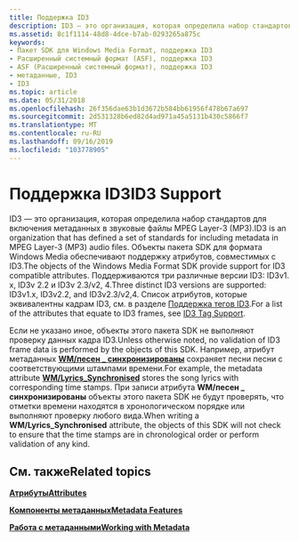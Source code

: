 ```yaml
---
title: Поддержка ID3
description: ID3 — это организация, которая определила набор стандартов для включения метаданных в звуковые файлы MPEG Layer-3 (MP3).
ms.assetid: 8c1f1114-48d8-4dce-b7ab-0293265a875c
keywords:
- Пакет SDK для Windows Media Format, поддержка ID3
- Расширенный системный формат (ASF), поддержка ID3
- ASF (Расширенный системный формат), поддержка ID3
- метаданные, ID3
- ID3
ms.topic: article
ms.date: 05/31/2018
ms.openlocfilehash: 26f356dae63b1d3672b584bb61956f478b67a697
ms.sourcegitcommit: 2d531328b6ed82d4ad971a45a5131b430c5866f7
ms.translationtype: MT
ms.contentlocale: ru-RU
ms.lasthandoff: 09/16/2019
ms.locfileid: "103778905"
---
```

# <a name="id3-support"></a><span data-ttu-id="d24e7-108">Поддержка ID3</span><span class="sxs-lookup"><span data-stu-id="d24e7-108">ID3 Support</span></span>

<span data-ttu-id="d24e7-109">ID3 — это организация, которая определила набор стандартов для включения метаданных в звуковые файлы MPEG Layer-3 (MP3).</span><span class="sxs-lookup"><span data-stu-id="d24e7-109">ID3 is an organization that has defined a set of standards for including metadata in MPEG Layer-3 (MP3) audio files.</span></span> <span data-ttu-id="d24e7-110">Объекты пакета SDK для формата Windows Media обеспечивают поддержку атрибутов, совместимых с ID3.</span><span class="sxs-lookup"><span data-stu-id="d24e7-110">The objects of the Windows Media Format SDK provide support for ID3 compatible attributes.</span></span> <span data-ttu-id="d24e7-111">Поддерживаются три различные версии ID3: ID3v1. x, ID3v 2.2 и ID3v 2.3/v2, 4.</span><span class="sxs-lookup"><span data-stu-id="d24e7-111">Three distinct ID3 versions are supported: ID3v1.x, ID3v2.2, and ID3v2.3/v2,4.</span></span> <span data-ttu-id="d24e7-112">Список атрибутов, которые эквивалентны кадрам ID3, см. в разделе [Поддержка тегов ID3](id3-tag-support.md).</span><span class="sxs-lookup"><span data-stu-id="d24e7-112">For a list of the attributes that equate to ID3 frames, see [ID3 Tag Support](id3-tag-support.md).</span></span>

<span data-ttu-id="d24e7-113">Если не указано иное, объекты этого пакета SDK не выполняют проверку данных кадра ID3.</span><span class="sxs-lookup"><span data-stu-id="d24e7-113">Unless otherwise noted, no validation of ID3 frame data is performed by the objects of this SDK.</span></span> <span data-ttu-id="d24e7-114">Например, атрибут метаданных [**WM/песен \_ синхронизированы**](wm-lyrics-synchronised.md) сохраняет песни песни с соответствующими штампами времени.</span><span class="sxs-lookup"><span data-stu-id="d24e7-114">For example, the metadata attribute [**WM/Lyrics\_Synchronised**](wm-lyrics-synchronised.md) stores the song lyrics with corresponding time stamps.</span></span> <span data-ttu-id="d24e7-115">При записи атрибута **WM/песен \_ синхронизированы** объекты этого пакета SDK не будут проверять, что отметки времени находятся в хронологическом порядке или выполняют проверку любого вида.</span><span class="sxs-lookup"><span data-stu-id="d24e7-115">When writing a **WM/Lyrics\_Synchronised** attribute, the objects of this SDK will not check to ensure that the time stamps are in chronological order or perform validation of any kind.</span></span>

## <a name="related-topics"></a><span data-ttu-id="d24e7-116">См. также</span><span class="sxs-lookup"><span data-stu-id="d24e7-116">Related topics</span></span>

<dl> <dt>

[<span data-ttu-id="d24e7-117">**Атрибуты**</span><span class="sxs-lookup"><span data-stu-id="d24e7-117">**Attributes**</span></span>](attributes.md)
</dt> <dt>

[<span data-ttu-id="d24e7-118">**Компоненты метаданных**</span><span class="sxs-lookup"><span data-stu-id="d24e7-118">**Metadata Features**</span></span>](metadata-features.md)
</dt> <dt>

[<span data-ttu-id="d24e7-119">**Работа с метаданными**</span><span class="sxs-lookup"><span data-stu-id="d24e7-119">**Working with Metadata**</span></span>](working-with-metadata.md)
</dt> </dl>

 

 





